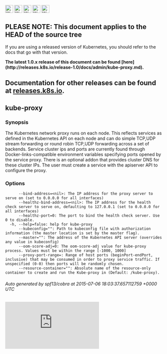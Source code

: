 <!-- BEGIN MUNGE: UNVERSIONED_WARNING -->

<!-- BEGIN STRIP_FOR_RELEASE -->

<img src="http://kubernetes.io/img/warning.png" alt="WARNING"
     width="25" height="25">
<img src="http://kubernetes.io/img/warning.png" alt="WARNING"
     width="25" height="25">
<img src="http://kubernetes.io/img/warning.png" alt="WARNING"
     width="25" height="25">
<img src="http://kubernetes.io/img/warning.png" alt="WARNING"
     width="25" height="25">
<img src="http://kubernetes.io/img/warning.png" alt="WARNING"
     width="25" height="25">

<h2>PLEASE NOTE: This document applies to the HEAD of the source tree</h2>

If you are using a released version of Kubernetes, you should
refer to the docs that go with that version.

<strong>
The latest 1.0.x release of this document can be found
[here](http://releases.k8s.io/release-1.0/docs/admin/kube-proxy.md).

Documentation for other releases can be found at
[releases.k8s.io](http://releases.k8s.io).
</strong>
--

<!-- END STRIP_FOR_RELEASE -->

<!-- END MUNGE: UNVERSIONED_WARNING -->

## kube-proxy



### Synopsis


The Kubernetes network proxy runs on each node. This
reflects services as defined in the Kubernetes API on each node and can do simple
TCP,UDP stream forwarding or round robin TCP,UDP forwarding across a set of backends.
Service cluster ips and ports are currently found through Docker-links-compatible
environment variables specifying ports opened by the service proxy. There is an optional
addon that provides cluster DNS for these cluster IPs. The user must create a service
with the apiserver API to configure the proxy.


### Options

```
      --bind-address=<nil>: The IP address for the proxy server to serve on (set to 0.0.0.0 for all interfaces)
      --healthz-bind-address=<nil>: The IP address for the health check server to serve on, defaulting to 127.0.0.1 (set to 0.0.0.0 for all interfaces)
      --healthz-port=0: The port to bind the health check server. Use 0 to disable.
  -h, --help=false: help for kube-proxy
      --kubeconfig="": Path to kubeconfig file with authorization information (the master location is set by the master flag).
      --master="": The address of the Kubernetes API server (overrides any value in kubeconfig)
      --oom-score-adj=0: The oom-score-adj value for kube-proxy process. Values must be within the range [-1000, 1000]
      --proxy-port-range=: Range of host ports (beginPort-endPort, inclusive) that may be consumed in order to proxy service traffic. If unspecified (0-0) then ports will be randomly chosen.
      --resource-container="": Absolute name of the resource-only container to create and run the Kube-proxy in (Default: /kube-proxy).
```

###### Auto generated by spf13/cobra at 2015-07-06 18:03:37.657112759 +0000 UTC


<!-- BEGIN MUNGE: GENERATED_ANALYTICS -->
[![Analytics](https://kubernetes-site.appspot.com/UA-36037335-10/GitHub/docs/admin/kube-proxy.md?pixel)]()
<!-- END MUNGE: GENERATED_ANALYTICS -->
